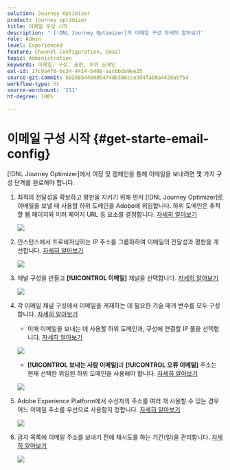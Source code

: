 ```yaml
---
solution: Journey Optimizer
product: journey optimizer
title: 이메일 구성 시작
description: ' [!DNL Journey Optimizer]의 이메일 구성 자세히 알아보기'
role: Admin
level: Experienced
feature: Channel Configuration, Email
topic: Administration
keywords: 이메일, 구성, 표면, 하위 도메인
exl-id: 1fc9a4f6-6c34-4414-b400-aac6bda9ee25
source-git-commit: b9208544b08b474db386cce3d4fab0a4429a5f54
workflow-type: ht
source-wordcount: '211'
ht-degree: 100%

---
```


# 이메일 구성 시작 {#get-starte-email-config}

[!DNL Journey Optimizer]에서 여정 및 캠페인을 통해 이메일을 보내려면 몇 가지 구성 단계를 완료해야 합니다.

1. 최적의 전달성을 확보하고 평판을 지키기 위해 먼저 [!DNL Journey Optimizer]로 이메일을 보낼 때 사용할 하위 도메인을 Adobe에 위임합니다. 하위 도메인은 추적할 웹 페이지와 미러 페이지 URL 등 요소를 결정합니다. [자세히 알아보기](../configuration/about-subdomain-delegation.md)

   ![](../configuration/assets/subdomain-list.png)

1. 인스턴스에서 프로비저닝하는 IP 주소를 그룹화하여 이메일의 전달성과 평판을 개선합니다. [자세히 알아보기](../configuration/ip-pools.md)

   ![](../configuration/assets/ip-pool-create.png)

1. 채널 구성을 만들고 **[!UICONTROL 이메일]** 채널을 선택합니다. [자세히 알아보기](../configuration/channel-surfaces.md)


   ![](../configuration/assets/preset-general.png)

1. 각 이메일 채널 구성에서 이메일을 게재하는 데 필요한 기술 매개 변수를 모두 구성합니다. [자세히 알아보기](email-settings.md)

   * 이때 이메일을 보내는 데 사용할 하위 도메인과, 구성에 연결할 IP 풀을 선택합니다. [자세히 알아보기](email-settings.md#subdomains-and-ip-pools)

   ![](assets/surface-subdomain-ip-pool.png)

   * **[!UICONTROL 보내는 사람 이메일]**&#x200B;과 **[!UICONTROL 오류 이메일]** 주소는 현재 선택한 위임된 하위 도메인을 사용해야 합니다. [자세히 알아보기](email-settings.md#email-header)

   ![](assets/preset-header.png)

1. Adobe Experience Platform에서 수신자의 주소를 여러 개 사용할 수 있는 경우 어느 이메일 주소를 우선으로 사용할지 정합니다. [자세히 알아보기](../configuration/primary-email-addresses.md)

   ![](../configuration/assets/primary-address-execution-fields.png)

1. 금지 목록에 이메일 주소를 보내기 전에 재시도를 하는 기간(일)을 관리합니다. [자세히 알아보기](../configuration/manage-suppression-list.md)

   ![](../configuration/assets/suppression-list-edit-retries.png)
